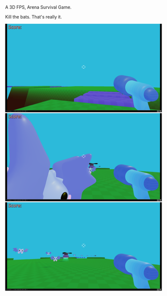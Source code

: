 A 3D FPS, Arena Survival Game.

Kill the bats. That's really it.

![Example 1](<Example 1.png>)
![Example 2](<Example 2.png>)
![Example 3](<Example 3.png>)

